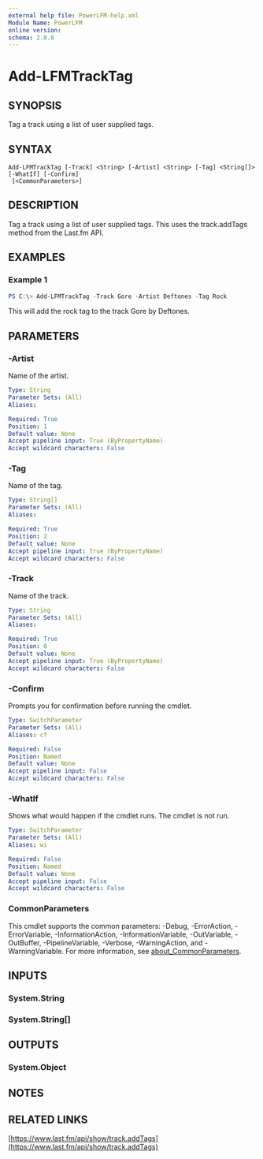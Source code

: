 ```yaml
---
external help file: PowerLFM-help.xml
Module Name: PowerLFM
online version:
schema: 2.0.0
---
```


# Add-LFMTrackTag

## SYNOPSIS
Tag a track using a list of user supplied tags.

## SYNTAX

```
Add-LFMTrackTag [-Track] <String> [-Artist] <String> [-Tag] <String[]> [-WhatIf] [-Confirm]
 [<CommonParameters>]
```

## DESCRIPTION
Tag a track using a list of user supplied tags. This uses the track.addTags method from the Last.fm API.

## EXAMPLES

### Example 1
```powershell
PS C:\> Add-LFMTrackTag -Track Gore -Artist Deftones -Tag Rock
```

This will add the rock tag to the track Gore by Deftones.

## PARAMETERS

### -Artist
Name of the artist.

```yaml
Type: String
Parameter Sets: (All)
Aliases:

Required: True
Position: 1
Default value: None
Accept pipeline input: True (ByPropertyName)
Accept wildcard characters: False
```

### -Tag
Name of the tag.

```yaml
Type: String[]
Parameter Sets: (All)
Aliases:

Required: True
Position: 2
Default value: None
Accept pipeline input: True (ByPropertyName)
Accept wildcard characters: False
```

### -Track
Name of the track.

```yaml
Type: String
Parameter Sets: (All)
Aliases:

Required: True
Position: 0
Default value: None
Accept pipeline input: True (ByPropertyName)
Accept wildcard characters: False
```

### -Confirm
Prompts you for confirmation before running the cmdlet.

```yaml
Type: SwitchParameter
Parameter Sets: (All)
Aliases: cf

Required: False
Position: Named
Default value: None
Accept pipeline input: False
Accept wildcard characters: False
```

### -WhatIf
Shows what would happen if the cmdlet runs.
The cmdlet is not run.

```yaml
Type: SwitchParameter
Parameter Sets: (All)
Aliases: wi

Required: False
Position: Named
Default value: None
Accept pipeline input: False
Accept wildcard characters: False
```

### CommonParameters
This cmdlet supports the common parameters: -Debug, -ErrorAction, -ErrorVariable, -InformationAction, -InformationVariable, -OutVariable, -OutBuffer, -PipelineVariable, -Verbose, -WarningAction, and -WarningVariable. For more information, see [about_CommonParameters](http://go.microsoft.com/fwlink/?LinkID=113216).

## INPUTS

### System.String

### System.String[]

## OUTPUTS

### System.Object
## NOTES

## RELATED LINKS

[https://www.last.fm/api/show/track.addTags](https://www.last.fm/api/show/track.addTags)
